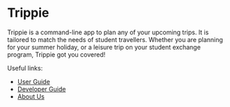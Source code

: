 # Trippie

Trippie is a command-line app to plan any of your upcoming trips. It is tailored to match the needs of student travellers. Whether you are planning for your summer holiday, or a leisure trip on your student exchange program, Trippie got you covered! 

Useful links:
* [User Guide](UserGuide.md)
* [Developer Guide](DeveloperGuide.md)
* [About Us](AboutUs.md)
